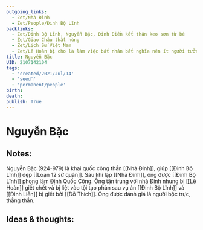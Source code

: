```yaml
---
outgoing_links:
  - Zet/Nhà Đinh
  - Zet/People/Đinh Bộ Lĩnh
backlinks:
  - Zet/Đinh Bộ Lĩnh, Nguyễn Bặc, Đinh Điền kết thân keo sơn từ bé
  - Zet/Giao Châu thất hùng
  - Zet/Lịch Sử Việt Nam
  - Zet/Lê Hoàn bị cho là làm việc bất nhân bất nghĩa nên ít người tưởng nhớ
title: Nguyễn Bặc
UID: 2107142104
tags:
  - 'created/2021/Jul/14'
  - 'seed🥜'
  - 'permanent/people'
birth: 
death: 
publish: True
---
```

# Nguyễn Bặc

## Notes:
Nguyễn Bặc (924-979) là khai quốc công thần [[Nhà Đinh]], giúp [[Đinh Bộ Lĩnh]] dẹp [[Loạn 12 sứ quân]]. Sau khi lập [[Nhà Đinh]], ông được [[Đinh Bộ Lĩnh]] phong làm Định Quốc Công. Ông tận trung với nhà Đinh nhưng bị [[Lê Hoàn]] giết chết và bị liệt vào tội tạo phản sau vụ án [[Đinh Bộ Lĩnh]] và [[Đinh Liễn]] bị giết bởi [[Đỗ Thích]]. Ông được đánh giá là người bộc trực, thẳng thắn.

## Ideas & thoughts:
